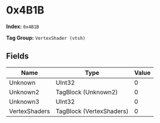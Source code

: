 # 0x4B1B

**Index:** ```0x4B1B```

**Tag Group:** ```VertexShader (vtsh)```

## Fields

Name	| Type	| Value
---	|---	|---	|
Unknown	|UInt32	|0
Unknown2	|TagBlock (Unknown2)	|0
Unknown3	|UInt32	|0
VertexShaders	|TagBlock (VertexShaders)	|0


